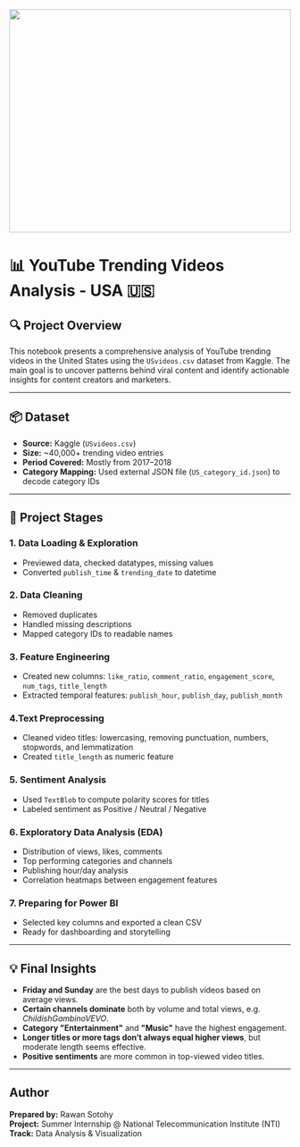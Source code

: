 <img src="https://www.seotoolswep.com/components/storage/app/public/photos/1/youtube-trend.webp" width="100%" height="400" />


# 📊 YouTube Trending Videos Analysis - USA 🇺🇸


## 🔍 Project Overview
This notebook presents a comprehensive analysis of YouTube trending videos in the United States using the `USvideos.csv` dataset from Kaggle. The main goal is to uncover patterns behind viral content and identify actionable insights for content creators and marketers.

---

## 📦 Dataset
- **Source:** Kaggle (`USvideos.csv`)
- **Size:** ~40,000+ trending video entries
- **Period Covered:** Mostly from 2017–2018
- **Category Mapping:** Used external JSON file (`US_category_id.json`) to decode category IDs

---

## 🧱 Project Stages

### 1. Data Loading & Exploration
- Previewed data, checked datatypes, missing values
- Converted `publish_time` & `trending_date` to datetime

### 2. Data Cleaning
- Removed duplicates
- Handled missing descriptions
- Mapped category IDs to readable names

### 3.  Feature Engineering
- Created new columns: `like_ratio`, `comment_ratio`, `engagement_score`, `num_tags`, `title_length`
- Extracted temporal features: `publish_hour`, `publish_day`, `publish_month`

### 4.Text Preprocessing
- Cleaned video titles: lowercasing, removing punctuation, numbers, stopwords, and lemmatization
- Created `title_length` as numeric feature

### 5. Sentiment Analysis
- Used `TextBlob` to compute polarity scores for titles
- Labeled sentiment as Positive / Neutral / Negative

### 6. Exploratory Data Analysis (EDA)
- Distribution of views, likes, comments
- Top performing categories and channels
- Publishing hour/day analysis
- Correlation heatmaps between engagement features

### 7. Preparing for Power BI
- Selected key columns and exported a clean CSV
- Ready for dashboarding and storytelling

---

## 💡 Final Insights

- **Friday and Sunday** are the best days to publish videos based on average views.
- **Certain channels dominate** both by volume and total views, e.g. *ChildishGambinoVEVO*.
- **Category "Entertainment"** and **"Music"** have the highest engagement.
- **Longer titles or more tags don’t always equal higher views**, but moderate length seems effective.
- **Positive sentiments** are more common in top-viewed video titles.

---

## Author
**Prepared by:** Rawan Sotohy  
**Project:** Summer Internship @ National Telecommunication Institute (NTI)  
**Track:** Data Analysis & Visualization  
